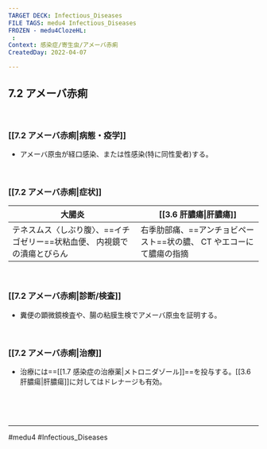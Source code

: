 ```yaml
---
TARGET DECK: Infectious_Diseases
FILE TAGS: medu4 Infectious_Diseases
FROZEN - medu4ClozeHL:
 : 
Context: 感染症/寄生虫/アメーバ赤痢
CreatedDay: 2022-04-07

---
```


## 7.2 アメーバ赤痢

<br>

### [[7.2 アメーバ赤痢|病態・疫学]]
* アメーバ原虫が経口感染、または性感染(特に同性愛者)する。

<br>

### [[7.2 アメーバ赤痢|症状]]
|大腸炎|[[3.6 肝膿瘍\|肝膿瘍]]|
|---|---|
|テネスムス〈しぶり腹〉、==イチゴゼリー==状粘血便、 内視鏡での潰瘍とびらん|右季肋部痛、==アンチョビペースト==状の膿、 CT やエコーにて膿瘍の指摘|
<!--ID: 1649375531603-->


<br>

### [[7.2 アメーバ赤痢|診断/検査]]
* 糞便の顕微鏡検査や、腸の粘膜生検でアメーバ原虫を証明する。

<br>

### [[7.2 アメーバ赤痢|治療]]
* 治療には==[[1.7 感染症の治療薬|メトロニダゾール]]==を投与する。[[3.6 肝膿瘍|肝膿瘍]]に対してはドレナージも有効。
 
<!--ID: 1649375531610-->


<br><br><br>

---
#medu4 #Infectious_Diseases